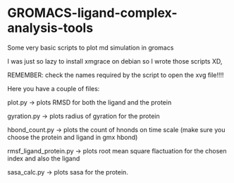 # GROMACS-ligand-complex-analysis-tools
Some very basic scripts to plot md simulation in gromacs

I was just so lazy to install xmgrace on debian so I wrote those scripts XD,

REMEMBER: check the names required by the script to open the xvg file!!!!

Here you have a couple of files:
  
  plot.py                -> plots RMSD for both the ligand and the protein

  gyration.py            -> plots radius of gyration for the protein
  
  hbond_count.py         -> plots the count of hnonds on time scale (make sure you choose the protein and ligand in gmx hbond)
  
  rmsf_ligand_protein.py -> plots root mean square flactuation for the chosen index and also the ligand
  
  sasa_calc.py           -> plots sasa for the protein.
